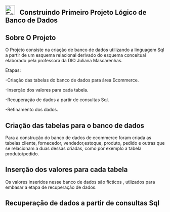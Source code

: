 <img alt= "Foguete"
      Title = "Foguete"
      width = "30px"
       style = "padding-right:10px;" src="https://github.com/user-attachments/assets/e27c8239-875b-40cf-8bfa-660ec24a8fc9" />
Construindo Primeiro Projeto Lógico de Banco de Dados
-----------------

Sobre O Projeto
----------------

O Projeto consiste na criação de banco de dados utilizando a linguagem Sql a partir de um esquema relacional derivado do esquema conceitual elaborado pela professora da DIO Juliana Mascarenhas.

Etapas:

-Criação das tabelas do banco de dados para área Ecommerce.

-Inserção dos valores para cada tabela.

-Recuperação de dados a partir de consultas Sql.

-Refinamento dos dados.

Criação das tabelas para o banco de dados
------------

Para a construção do banco de dados de ecommerce foram criada as tabelas cliente, fornecedor, vendedor,estoque, produto, pedido e outras que se relacionam a duas dessas criadas, como por exemplo a tabela produto/pedido.

Inserção dos valores para cada tabela
------------

Os valores inseridos nesse banco de dados são ficticos , utlizados para embasar a etapa de recuperação de dados.

Recuperação de dados a partir de consultas Sql
-----------

